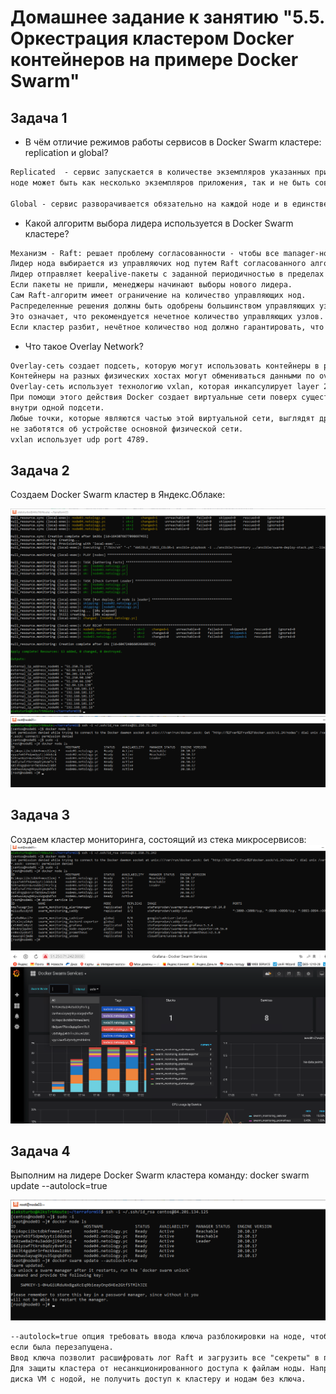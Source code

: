 # Домашнее задание к занятию "5.5. Оркестрация кластером Docker контейнеров на примере Docker Swarm"

## Задача 1

- В чём отличие режимов работы сервисов в Docker Swarm кластере: replication и global?

```txt
Replicated  - сервис запускается в количестве экземпляров указанных при создании роя. При этом на отдельной
ноде может быть как несколько экземпляров приложения, так и не быть совсем (пример - сервис визуализации Grafana).

Global - сервис разворачивается обязательно на каждой ноде и в единственном экземпляре (например - сборщик метрик nodeexporter).
```

- Какой алгоритм выбора лидера используется в Docker Swarm кластере?

```txt
Механизм - Raft: решает проблему согласованности - чтобы все manager-ноды имели одинаковое представление о состоянии кластера
Лидер нода выбирается из управляючих нод путем Raft согласованного алгоритма. 
Лидер отправляет keepalive-пакеты с заданной периодичностью в пределах 150-300мс. 
Если пакеты не пришли, менеджеры начинают выборы нового лидера.
Сам Raft-алгоритм имеет ограничение на количество управляющих нод. 
Распределенные решения должны быть одобрены большинством управляющих узлов, называемых кворумом. 
Это означает, что рекомендуется нечетное количество управляющих узлов. 
Если кластер разбит, нечётное количество нод должно гарантировать, что кластер останется консистентным
```

- Что такое Overlay Network?

```txt
Overlay-сеть создает подсеть, которую могут использовать контейнеры в разных хостах swarm-кластера. 
Контейнеры на разных физических хостах могут обмениваться данными по overlay-сети (если все они прикреплены к одной сети). 
Overlay-сеть использует технологию vxlan, которая инкапсулирует layer 2 фреймы в layer 4 пакеты (UDP/IP). 
При помощи этого действия Docker создает виртуальные сети поверх существующих связей между хостами, которые могут оказаться 
внутри одной подсети. 
Любые точки, которые являются частью этой виртуальной сети, выглядят друг для друга так, будто они связаны поверх свича и 
не заботятся об устройстве основной физической сети. 
vxlan использует udp port 4789.
```

## Задача 2

Создаем Docker Swarm кластер в Яндекс.Облаке:

![Virt 5.5 TF+Ansbl deploy 6 VM](https://github.com/AleksTurbo/devops-netology/blob/main/Virt%205.5%20TF%2BAnsbl%20deploy%206%20VM.png "Virt 5.5 TF+Ansbl deploy 6 VM")
![Virt 5.5 TF+Ansbl  - docker node ls](https://github.com/AleksTurbo/devops-netology/blob/main/Virt%205.5%20TF%2BAnsbl%20%20-%20docker%20node%20ls%20.png "Virt 5.5 TF+Ansbl  - docker node ls")

## Задача 3

Создаем кластер мониторинга, состоящий из стека микросервисов:
![Virt 5.5 TF+Ansbl  - docker services ls](https://github.com/AleksTurbo/devops-netology/blob/main/Virt%205.5%20TF%2BAnsbl%20%20-%20docker%20services%20ls%20.png "Virt 5.5 TF+Ansbl  - docker services ls ")
![Virt 5.5 TF+Ansbl Grafana swarm services](https://github.com/AleksTurbo/devops-netology/blob/main/Virt%205.5%20TF%2BAnsbl%20Grafana%20swarm%20services.png "Virt 5.5 TF+Ansbl Grafana swarm services")

## Задача 4

Выполним на лидере Docker Swarm кластера команду: docker swarm update --autolock=true

![Virt 5.5 TF+Ansbl swarm lock](https://github.com/AleksTurbo/devops-netology/blob/main/Virt%205.5%20TF%2BAnsbl%20swarm%20lock.png "Virt 5.5 TF+Ansbl swarm lock")

```txt
--autolock=true опция требовать ввода ключа разблокировки на ноде, чтобы она могла заново присоединиться к кластеру, 
если была перезапущена. 
Ввод ключа позволит расшифровать лог Raft и загрузить все "секреты" в память ноды (логины, пароли, TLS ключи, SSH ключи и т.д.)
Для защиты кластера от несанкционированного доступа к файлам ноды. Например, получив жесткий диск сервера или образ 
диска VM с нодой, не получить доступ к кластеру и нодам без ключа.
```
